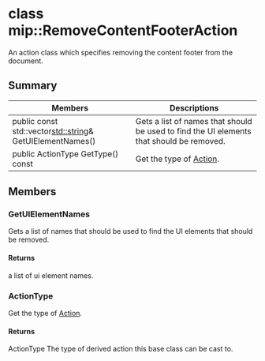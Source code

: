 # class mip::RemoveContentFooterAction 
An action class which specifies removing the content footer from the document.
  
## Summary
 Members                        | Descriptions                                
--------------------------------|---------------------------------------------
public const std::vector<std::string>& GetUIElementNames()  |  Gets a list of names that should be used to find the UI elements that should be removed.
public ActionType GetType() const  |  Get the type of [Action](#classmip_1_1_action).
  
## Members
  
### GetUIElementNames
Gets a list of names that should be used to find the UI elements that should be removed.
  
#### Returns
a list of ui element names.
  
### ActionType
Get the type of [Action](#classmip_1_1_action).
  
#### Returns
ActionType The type of derived action this base class can be cast to.
